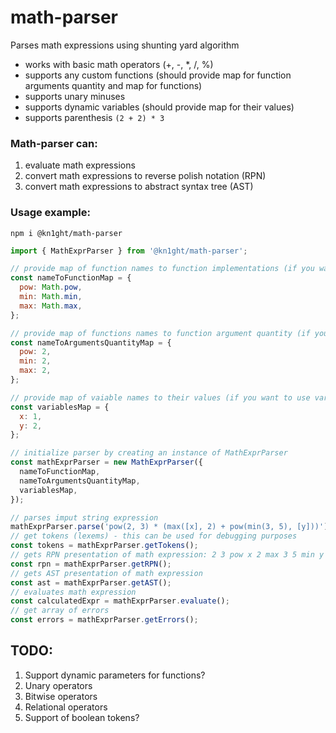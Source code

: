 # math-parser

Parses math expressions using shunting yard algorithm

- works with basic math operators (+, -, \*, /, %)
- supports any custom functions (should provide map for function arguments quantity and map for functions)
- supports unary minuses
- supports dynamic variables (should provide map for their values)
- supports parenthesis `(2 + 2) * 3`

### Math-parser can:

1. evaluate math expressions
2. convert math expressions to reverse polish notation (RPN)
3. convert math expressions to abstract syntax tree (AST)

### Usage example:

```
npm i @kn1ght/math-parser
```

```javascript
import { MathExprParser } from '@kn1ght/math-parser';

// provide map of function names to function implementations (if you want to use your functions)
const nameToFunctionMap = {
  pow: Math.pow,
  min: Math.min,
  max: Math.max,
};

// provide map of functions names to function argument quantity (if you want to use your functions)
const nameToArgumentsQuantityMap = {
  pow: 2,
  min: 2,
  max: 2,
};

// provide map of vaiable names to their values (if you want to use variables)
const variablesMap = {
  x: 1,
  y: 2,
};

// initialize parser by creating an instance of MathExprParser
const mathExprParser = new MathExprParser({
  nameToFunctionMap,
  nameToArgumentsQuantityMap,
  variablesMap,
});

// parses imput string expression
mathExprParser.parse('pow(2, 3) * (max([x], 2) + pow(min(3, 5), [y]))');
// get tokens (lexems) - this can be used for debugging purposes
const tokens = mathExprParser.getTokens();
// gets RPN presentation of math expression: 2 3 pow x 2 max 3 5 min y pow + *
const rpn = mathExprParser.getRPN();
// gets AST presentation of math expression
const ast = mathExprParser.getAST();
// evaluates math expression
const calculatedExpr = mathExprParser.evaluate();
// get array of errors
const errors = mathExprParser.getErrors();
```

## TODO:

1. Support dynamic parameters for functions?
2. Unary operators
3. Bitwise operators
4. Relational operators
5. Support of boolean tokens?
